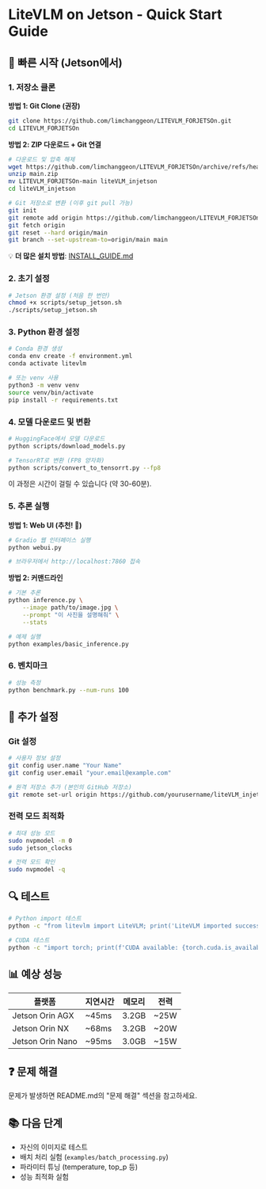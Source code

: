 # LiteVLM on Jetson - Quick Start Guide

## 🚀 빠른 시작 (Jetson에서)

### 1. 저장소 클론

**방법 1: Git Clone (권장)**
```bash
git clone https://github.com/limchanggeon/LITEVLM_FORJETSOn.git
cd LITEVLM_FORJETSOn
```

**방법 2: ZIP 다운로드 + Git 연결**
```bash
# 다운로드 및 압축 해제
wget https://github.com/limchanggeon/LITEVLM_FORJETSOn/archive/refs/heads/main.zip
unzip main.zip
mv LITEVLM_FORJETSOn-main liteVLM_injetson
cd liteVLM_injetson

# Git 저장소로 변환 (이후 git pull 가능)
git init
git remote add origin https://github.com/limchanggeon/LITEVLM_FORJETSOn.git
git fetch origin
git reset --hard origin/main
git branch --set-upstream-to=origin/main main
```

💡 **더 많은 설치 방법**: [INSTALL_GUIDE.md](INSTALL_GUIDE.md)

### 2. 초기 설정

```bash
# Jetson 환경 설정 (처음 한 번만)
chmod +x scripts/setup_jetson.sh
./scripts/setup_jetson.sh
```

### 3. Python 환경 설정

```bash
# Conda 환경 생성
conda env create -f environment.yml
conda activate litevlm

# 또는 venv 사용
python3 -m venv venv
source venv/bin/activate
pip install -r requirements.txt
```

### 4. 모델 다운로드 및 변환

```bash
# HuggingFace에서 모델 다운로드
python scripts/download_models.py

# TensorRT로 변환 (FP8 양자화)
python scripts/convert_to_tensorrt.py --fp8
```

이 과정은 시간이 걸릴 수 있습니다 (약 30-60분).

### 5. 추론 실행

**방법 1: Web UI (추천! 🎨)**
```bash
# Gradio 웹 인터페이스 실행
python webui.py

# 브라우저에서 http://localhost:7860 접속
```

**방법 2: 커맨드라인**
```bash
# 기본 추론
python inference.py \
    --image path/to/image.jpg \
    --prompt "이 사진을 설명해줘" \
    --stats

# 예제 실행
python examples/basic_inference.py
```

### 6. 벤치마크

```bash
# 성능 측정
python benchmark.py --num-runs 100
```

## 📝 추가 설정

### Git 설정

```bash
# 사용자 정보 설정
git config user.name "Your Name"
git config user.email "your.email@example.com"

# 원격 저장소 추가 (본인의 GitHub 저장소)
git remote set-url origin https://github.com/yourusername/liteVLM_injetson.git
```

### 전력 모드 최적화

```bash
# 최대 성능 모드
sudo nvpmodel -m 0
sudo jetson_clocks

# 전력 모드 확인
sudo nvpmodel -q
```

## 🔍 테스트

```bash
# Python import 테스트
python -c "from litevlm import LiteVLM; print('LiteVLM imported successfully!')"

# CUDA 테스트
python -c "import torch; print(f'CUDA available: {torch.cuda.is_available()}')"
```

## 📊 예상 성능

| 플랫폼 | 지연시간 | 메모리 | 전력 |
|--------|---------|-------|------|
| Jetson Orin AGX | ~45ms | 3.2GB | ~25W |
| Jetson Orin NX | ~68ms | 3.2GB | ~20W |
| Jetson Orin Nano | ~95ms | 3.0GB | ~15W |

## ❓ 문제 해결

문제가 발생하면 README.md의 "문제 해결" 섹션을 참고하세요.

## 📚 다음 단계

- 자신의 이미지로 테스트
- 배치 처리 실험 (`examples/batch_processing.py`)
- 파라미터 튜닝 (temperature, top_p 등)
- 성능 최적화 실험
